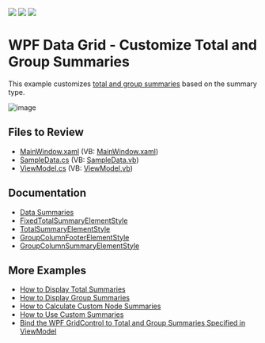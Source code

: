 <!-- default badges list -->
![](https://img.shields.io/endpoint?url=https://codecentral.devexpress.com/api/v1/VersionRange/128653230/22.2.2%2B)
[![](https://img.shields.io/badge/Open_in_DevExpress_Support_Center-FF7200?style=flat-square&logo=DevExpress&logoColor=white)](https://supportcenter.devexpress.com/ticket/details/E4998)
[![](https://img.shields.io/badge/📖_How_to_use_DevExpress_Examples-e9f6fc?style=flat-square)](https://docs.devexpress.com/GeneralInformation/403183)
<!-- default badges end -->

# WPF Data Grid - Customize Total and Group Summaries

This example customizes [total and group summaries](https://docs.devexpress.com/WPF/7354/controls-and-libraries/data-grid/data-summaries) based on the summary type.

![image](https://user-images.githubusercontent.com/65009440/204809396-25af569b-5b66-48c7-a34b-5c10a19d663c.png)

## Files to Review

* [MainWindow.xaml](./CS/DXSample/MainWindow.xaml) (VB: [MainWindow.xaml](./VB/DXSample/MainWindow.xaml))
* [SampleData.cs](./CS/DXSample/Data/SampleData.cs) (VB: [SampleData.vb](./VB/DXSample/Data/SampleData.vb))
* [ViewModel.cs](./CS/DXSample/Data/ViewModel.cs) (VB: [ViewModel.vb](./VB/DXSample/Data/ViewModel.vb))

## Documentation

* [Data Summaries](https://docs.devexpress.com/WPF/7354/controls-and-libraries/data-grid/data-summaries)
* [FixedTotalSummaryElementStyle](https://docs.devexpress.com/WPF/DevExpress.Xpf.Grid.DataViewBase.FixedTotalSummaryElementStyle)
* [TotalSummaryElementStyle](https://docs.devexpress.com/WPF/DevExpress.Xpf.Grid.DataViewBase.TotalSummaryElementStyle)
* [GroupColumnFooterElementStyle](https://docs.devexpress.com/WPF/DevExpress.Xpf.Grid.TableView.GroupColumnFooterElementStyle)
* [GroupColumnSummaryElementStyle](https://docs.devexpress.com/WPF/DevExpress.Xpf.Grid.GridViewBase.GroupColumnSummaryElementStyle)

## More Examples

* [How to Display Total Summaries](https://github.com/DevExpress-Examples/how-to-display-total-summaries-e1636)
* [How to Display Group Summaries](https://github.com/DevExpress-Examples/how-to-display-group-summaries-e1637)
* [How to Calculate Custom Node Summaries](https://github.com/DevExpress-Examples/how-to-calculate-custom-node-summaries-in-treelistview-t506349)
* [How to Use Custom Summaries](https://github.com/DevExpress-Examples/how-to-summarize-empty-cells-e948)
* [Bind the WPF GridControl to Total and Group Summaries Specified in ViewModel](https://github.com/DevExpress-Examples/wpf-mvvm-how-to-bind-the-gridcontrol-to-total-and-group-summaries-specified-in-viewmodel)
